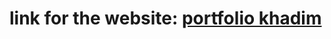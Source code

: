 <h1>link for the website: <a href="https://khadimmbaye0.github.io/project_portfolio/">portfolio khadim</a></h1>
